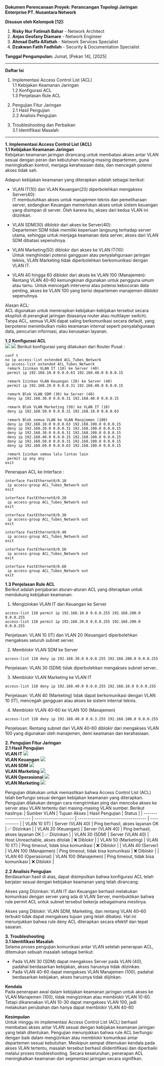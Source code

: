 **Dokumen Perencanaan Proyek: Perancangan Topologi Jaringan Enterprise PT. Nusantara Network**

**Disusun oleh Kelompok [12]:**

1.  **Risky Nur Fatimah Bahar** - Network Architect
2.  **Anjas Geofany Diamare** - Network Engineer
3.  **Ahmad Daffa Alfattah** - Network Services Specialist
4.  **Dzakwan Fatih Fadhilah** - Security & Documentation Specialist

**Tanggal Pengumpulan:** Jumat, [Pekan 14], [2025]

---
**Daftar Isi**

1. Implementasi Access Control List (ACL)<br>
    1.1 Kebijakan Keamanan Jaringan<br>
    1.2 Konfigurasi ACL<br>
    1.3 Penjelasan Rule ACL<br>

2. Pengujian Fitur Jaringan<br>
    2.1 Hasil Pengujian<br>
    2.2 Analisis Pengujian<br>

3. Troubleshooting dan Perbaikan<br>
    3.1 Identifikasi Masalah<br>

---
**1. Implementasi Access Control List (ACL)**<br>
**1.1 Kebijakan Keamanan Jaringan**<br>
Kebijakan keamanan jaringan dirancang untuk membatasi akses antar VLAN sesuai dengan peran dan kebutuhan masing-masing departemen, guna meningkatkan kontrol, menjaga kerahasiaan data, dan mencegah potensi akses tidak sah.<br>

Adapun kebijakan keamanan yang diterapkan adalah sebagai berikut:

- VLAN IT(10) dan VLAN Keuangan(20) diperbolehkan mengakses Server(40):<br>
IT membutuhkan akses untuk manajemen teknis dan pemeliharaan server, sedangkan Keuangan memerlukan akses untuk sistem keuangan yang disimpan di server. Oleh karena itu, akses dari kedua VLAN ini diizinkan.<br>

- VLAN SDM(30) diblokir dari akses ke Server(40):<br>
Departemen SDM tidak memiliki keperluan langsung terhadap server utama, sehingga untuk menjaga keamanan data server, akses dari VLAN SDM dibatasi sepenuhnya.<br>

- VLAN Marketing(50) diblokir dari akses ke VLAN IT(10):<br>
Untuk menghindari potensi gangguan atau penyalahgunaan jaringan teknis, VLAN Marketing tidak diperbolehkan berkomunikasi dengan VLAN IT.<br>

- VLAN 40 hingga 60 diblokir dari akses ke VLAN 100 (Manajemen):<br>
Rentang VLAN 40–60 kemungkinan digunakan untuk pengguna umum atau tamu. Untuk mencegah intervensi atau potensi kebocoran data penting, akses ke VLAN 100 yang berisi departemen manajemen diblokir sepenuhnya.<br>

Alasan ACL:<br>
ACL digunakan untuk menerapkan kebijakan-kebijakan tersebut secara eksplisit di perangkat jaringan (biasanya router atau multilayer switch). Tanpa ACL, semua VLAN dapat saling berkomunikasi secara default, yang berpotensi menimbulkan risiko keamanan internal seperti penyalahgunaan data, pencurian informasi, atau kerusakan layanan.<br>

**1.2 Konfigurasi ACL**<br>
<img src="./Dokumentasi/conft cli 1.png">
<img src="./Dokumentasi/conft cli 2.png">
Berikut konfigurasi yang dilakukan dari Router Pusat :<br>
```
conf t
no ip access-list extended ACL_Tubes_Network
ip access-list extended ACL_Tubes_Network
 remark Izinkan VLAN IT (10) ke Server (40)
 permit ip 192.168.10.0 0.0.0.63 192.168.40.0 0.0.0.15

 remark Izinkan VLAN Keuangan (20) ke Server (40)
 permit ip 192.168.20.0 0.0.0.31 192.168.40.0 0.0.0.15

 remark Blok VLAN SDM (30) ke Server (40)
 deny ip 192.168.30.0 0.0.0.31 192.168.40.0 0.0.0.15

 remark Blok VLAN Marketing (50) ke VLAN IT (10)
 deny ip 192.168.50.0 0.0.0.31 192.168.10.0 0.0.0.63

 remark Blok semua VLAN ke VLAN Manajemen (100)
 deny ip 192.168.10.0 0.0.0.63 192.168.100.0 0.0.0.15
 deny ip 192.168.20.0 0.0.0.31 192.168.100.0 0.0.0.15
 deny ip 192.168.30.0 0.0.0.31 192.168.100.0 0.0.0.15
 deny ip 192.168.40.0 0.0.0.15 192.168.100.0 0.0.0.15
 deny ip 192.168.50.0 0.0.0.31 192.168.100.0 0.0.0.15
 deny ip 192.168.60.0 0.0.0.63 192.168.100.0 0.0.0.15

 remark Izinkan semua lalu lintas lain
 permit ip any any
exit
```

Penerapan ACL ke Interface :<br>
```
interface FastEthernet0/0.10
 ip access-group ACL_Tubes_Network out
exit

interface FastEthernet0/0.20
 ip access-group ACL_Tubes_Network out
exit

interface FastEthernet0/0.30
 ip access-group ACL_Tubes_Network out
exit

interface FastEthernet0/0.40
 ip access-group ACL_Tubes_Network out
exit

interface FastEthernet0/0.50
 ip access-group ACL_Tubes_Network out
exit

interface FastEthernet0/0.60
 ip access-group ACL_Tubes_Network out
exit
```

**1.3 Penjelasan Rule ACL**<br>
Berikut adalah penjabaran aturan-aturan ACL yang diterapkan untuk mendukung kebijakan keamanan:<br>
1. Mengizinkan VLAN IT dan Keuangan ke Server
```
access-list 110 permit ip 192.168.10.0 0.0.0.255 192.168.200.0 0.0.0.255
access-list 110 permit ip 192.168.20.0 0.0.0.255 192.168.200.0 0.0.0.255
```
Penjelasan: VLAN 10 (IT) dan VLAN 20 (Keuangan) diperbolehkan mengakses seluruh subnet server.<br>

2. Memblokir VLAN SDM ke Server
```
access-list 110 deny ip 192.168.30.0 0.0.0.255 192.168.200.0 0.0.0.255
```
Penjelasan: VLAN 30 (SDM) tidak diperbolehkan mengakses subnet server..<br>

3. Memblokir VLAN Marketing ke VLAN IT
```
access-list 110 deny ip 192.168.40.0 0.0.0.255 192.168.10.0 0.0.0.255
```
Penjelasan: VLAN 40 (Marketing) tidak dapat berkomunikasi dengan VLAN 10 (IT), mencegah gangguan atau akses ke sistem internal teknis.<br>

4. Memblokir VLAN 40–60 ke VLAN 100 (Manajemen)
```
access-list 110 deny ip 192.168.40.0 0.0.3.255 192.168.100.0 0.0.0.255
```
Penjelasan: Rentang subnet dari VLAN 40–60 diblokir dari mengakses VLAN 100 yang digunakan oleh manajemen, demi keamanan dan kerahasiaan.<br>

**2. Pengujian Fitur Jaringan**<br>
**2.1 Hasil Pengujian**<br>
**VLAN IT**
<img src="./Dokumentasi/VLAN IT.png"><br>
**VLAN Keuangan**
<img src="./Dokumentasi/VLAN KEUANGAN.png"><br>
**VLAN SDM**
<img src="./Dokumentasi/VLAN SDM.png"><br>
**VLAN Marketing**
<img src="./Dokumentasi/VLAN MARKETING.png"><br>
**VLAN Operasional**
<img src="./Dokumentasi/VLAN OPERASIONAL.png"><br>
**VLAN Marketing**
<img src="./Dokumentasi/VLAN MARKETING 2.png"><br>

Pengujian dilakukan untuk memastikan bahwa Access Control List (ACL) telah berfungsi sesuai dengan kebijakan keamanan yang diterapkan. Pengujian dilakukan dengan cara mengirimkan ping dan mencoba akses ke server atau VLAN tertentu dari masing-masing VLAN sumber. Berikut hasilnya:
| Sumber VLAN          | Tujuan Akses         | Hasil Pengujian                     | Status      |
| -------------------- | -------------------- | ----------------------------------- | ----------- |
| VLAN 10 (IT)         | Server (VLAN 40)    | Ping berhasil, akses layanan OK     | ✅ Diizinkan |
| VLAN 20 (Keuangan)   | Server (VLAN 40)    | Ping berhasil, akses layanan OK     | ✅ Diizinkan |
| VLAN 30 (SDM)        | Server (VLAN 40)    | Host Unreachable, akses ditolak         | ❌ Diblokir  |
| VLAN 50 (Marketing)  | VLAN 10 (IT)         | Ping timeout, tidak bisa komunikasi | ❌ Diblokir  |
| VLAN 40 (Server) | VLAN 100 (Manajemen) | Ping timeout, tidak bisa komunikasi | ❌ Diblokir  |
| VLAN 60 (Operasional)       | VLAN 100 (Manajemen) | Ping timeout, tidak bisa komunikasi | ❌ Diblokir  |

**2.2 Analisis Pengujian**<br>
Berdasarkan hasil di atas, dapat disimpulkan bahwa konfigurasi ACL telah berjalan sesuai dengan kebijakan keamanan yang telah dirancang:<br>

Akses yang Diizinkan: VLAN IT dan Keuangan berhasil melakukan komunikasi dengan server yang ada di VLAN Server, membuktikan bahwa rule permit ACL untuk subnet tersebut bekerja sebagaimana mestinya.<br>

Akses yang Diblokir: VLAN SDM, Marketing, dan rentang VLAN 40–60 terbukti tidak dapat mengakses tujuan yang telah dibatasi. Hal ini menunjukkan bahwa rule deny ACL diterapkan secara efektif dan tepat sasaran.<br>

**3. Troubleshooting**<br>
**3.1 Identifikasi Masalah**<br>
Selama proses pengujian komunikasi antar VLAN setelah penerapan ACL, ditemukan sebuah masalah sebagai berikut:<br>
- Pada VLAN 30 (SDM) dapat mengakses Server pada VLAN (40), padahal berdasarkan kebijakan, akses harusnya tidak diizinkan.<br>
- Pada VLAN 40-60 dapat mengakses VLAN Manajemen (100), padahal berdasarkan kebijakan, akses harusnya tidak diijinkan.<br>

**Kendala**<br>
Pada penerapan awal dalam kebijakan keamanan jaringan untuk akses ke VLAN Manajemen (100), tidak mengizinkan atau memblokir VLAN 10-60. Tetapi dikarenakan VLAN 10-30 dapat mengakses VLAN 100, jadi melakukan perubahan dan hanya dapat memblokir VLAN 40-60

**Kesimpulan**<br>
Untuk minggu ini implementasi Access Control List (ACL) berhasil membatasi akses antar VLAN sesuai dengan kebijakan keamanan jaringan yang telah ditentukan. Pengujian menunjukkan bahwa rule ACL berfungsi dengan baik dalam mengizinkan atau memblokir komunikasi antar departemen sesuai kebutuhan. Meskipun sempat ditemukan kendala pada akses VLAN tertentu, masalah tersebut berhasil diidentifikasi dan diperbaiki melalui proses troubleshooting. Secara keseluruhan, penerapan ACL meningkatkan keamanan dan segmentasi jaringan secara signifikan.